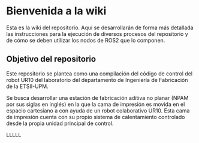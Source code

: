 # Bienvenida a la wiki

Esta es la wiki del repositorio. Aquí se desarrollarán de forma más detallada las instrucciones para la ejecución de diversos procesos del repositorio y de cómo se deben utilizar los nodos de ROS2 que lo componen.

## Objetivo del repositorio
Este repositorio se plantea como una compilación del código de control del robot UR10 del laboratorio del departamento de Ingeniería de Fabricación de la ETSII-UPM.

Se busca desarrollar una estación de fabricación aditiva no planar (NPAM por sus siglas en inglés) en la que la cama de impresión es movida en el espacio cartesiano a con ayuda de un robot colaborativo UR10. Esta cama de impresión cuenta con su propio sistema de calentamiento controlado desde la propia unidad principal de control.

LLLLL